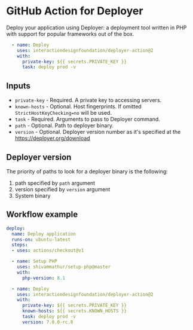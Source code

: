 # GitHub Action for Deployer

Deploy your application using Deployer: a deployment tool written in PHP with support for popular frameworks out of the box.

```yaml
  - name: Deploy
    uses: interactiondesignfoundation/deployer-action@2
    with:
      private-key: ${{ secrets.PRIVATE_KEY }}
      task: deploy prod -v
```


## Inputs

- `private-key` - Required. A private key to accessing servers.
- `known-hosts` - Optional. Host fingerprints. If omitted `StrictHostKeyChecking=no` will be used.
- `task` - Required. Arguments to pass to Deployer command.
- `path` - Optional. Path to deployer binary.
- `version` - Optional. Deployer version number as it's specified at the https://deployer.org/download


## Deployer version

The priority of paths to look for a deployer binary is the following:
 1. path specified by `path` argument
 2. version specified by `version` argument
 3. System binary


## Workflow example

```yaml
deploy:
  name: Deploy application
  runs-on: ubuntu-latest
  steps:
  - uses: actions/checkout@v1

  - name: Setup PHP
    uses: shivammathur/setup-php@master
    with:
      php-version: 8.1

  - name: Deploy
    uses: interactiondesignfoundation/deployer-action@2
    with:
      private-key: ${{ secrets.PRIVATE_KEY }}
      known-hosts: ${{ secrets.KNOWN_HOSTS }}
      task: deploy prod -v
      version: 7.0.0-rc.8
```
